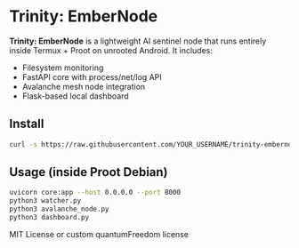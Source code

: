 # Trinity: EmberNode

**Trinity: EmberNode** is a lightweight AI sentinel node that runs entirely inside Termux + Proot on unrooted Android. It includes:

- Filesystem monitoring
- FastAPI core with process/net/log API
- Avalanche mesh node integration
- Flask-based local dashboard

## Install

```bash
curl -s https://raw.githubusercontent.com/YOUR_USERNAME/trinity-embernode/main/trinity_bootstrap.sh | bash
```

## Usage (inside Proot Debian)

```bash
uvicorn core:app --host 0.0.0.0 --port 8000
python3 watcher.py
python3 avalanche_node.py
python3 dashboard.py
```

MIT License or custom quantumFreedom license
